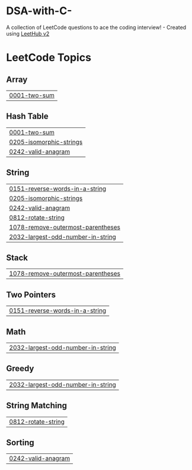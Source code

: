 # DSA-with-C-
A collection of LeetCode questions to ace the coding interview! - Created using [LeetHub v2](https://github.com/arunbhardwaj/LeetHub-2.0)

<!---LeetCode Topics Start-->
# LeetCode Topics
## Array
|  |
| ------- |
| [0001-two-sum](https://github.com/code-with-deep/DSA-with-C-/tree/master/0001-two-sum) |
## Hash Table
|  |
| ------- |
| [0001-two-sum](https://github.com/code-with-deep/DSA-with-C-/tree/master/0001-two-sum) |
| [0205-isomorphic-strings](https://github.com/code-with-deep/DSA-with-C-/tree/master/0205-isomorphic-strings) |
| [0242-valid-anagram](https://github.com/code-with-deep/DSA-with-C-/tree/master/0242-valid-anagram) |
## String
|  |
| ------- |
| [0151-reverse-words-in-a-string](https://github.com/code-with-deep/DSA-with-C-/tree/master/0151-reverse-words-in-a-string) |
| [0205-isomorphic-strings](https://github.com/code-with-deep/DSA-with-C-/tree/master/0205-isomorphic-strings) |
| [0242-valid-anagram](https://github.com/code-with-deep/DSA-with-C-/tree/master/0242-valid-anagram) |
| [0812-rotate-string](https://github.com/code-with-deep/DSA-with-C-/tree/master/0812-rotate-string) |
| [1078-remove-outermost-parentheses](https://github.com/code-with-deep/DSA-with-C-/tree/master/1078-remove-outermost-parentheses) |
| [2032-largest-odd-number-in-string](https://github.com/code-with-deep/DSA-with-C-/tree/master/2032-largest-odd-number-in-string) |
## Stack
|  |
| ------- |
| [1078-remove-outermost-parentheses](https://github.com/code-with-deep/DSA-with-C-/tree/master/1078-remove-outermost-parentheses) |
## Two Pointers
|  |
| ------- |
| [0151-reverse-words-in-a-string](https://github.com/code-with-deep/DSA-with-C-/tree/master/0151-reverse-words-in-a-string) |
## Math
|  |
| ------- |
| [2032-largest-odd-number-in-string](https://github.com/code-with-deep/DSA-with-C-/tree/master/2032-largest-odd-number-in-string) |
## Greedy
|  |
| ------- |
| [2032-largest-odd-number-in-string](https://github.com/code-with-deep/DSA-with-C-/tree/master/2032-largest-odd-number-in-string) |
## String Matching
|  |
| ------- |
| [0812-rotate-string](https://github.com/code-with-deep/DSA-with-C-/tree/master/0812-rotate-string) |
## Sorting
|  |
| ------- |
| [0242-valid-anagram](https://github.com/code-with-deep/DSA-with-C-/tree/master/0242-valid-anagram) |
<!---LeetCode Topics End-->